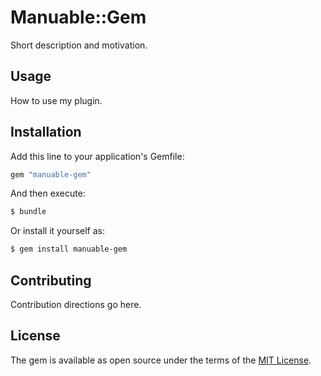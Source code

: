 # Manuable::Gem
Short description and motivation.

## Usage
How to use my plugin.

## Installation
Add this line to your application's Gemfile:

```ruby
gem "manuable-gem"
```

And then execute:
```bash
$ bundle
```

Or install it yourself as:
```bash
$ gem install manuable-gem
```

## Contributing
Contribution directions go here.

## License
The gem is available as open source under the terms of the [MIT License](https://opensource.org/licenses/MIT).
